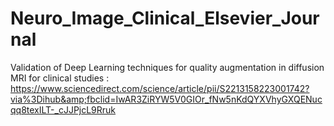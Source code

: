 # Neuro_Image_Clinical_Elsevier_Journal
Validation of Deep Learning techniques for quality augmentation in diffusion MRI for clinical studies : https://www.sciencedirect.com/science/article/pii/S2213158223001742?via%3Dihub&amp;fbclid=IwAR3ZiRYW5V0GIOr_fNw5nKdQYXVhyGXQENucqq8texILT-_cJJPjcL9Rruk
